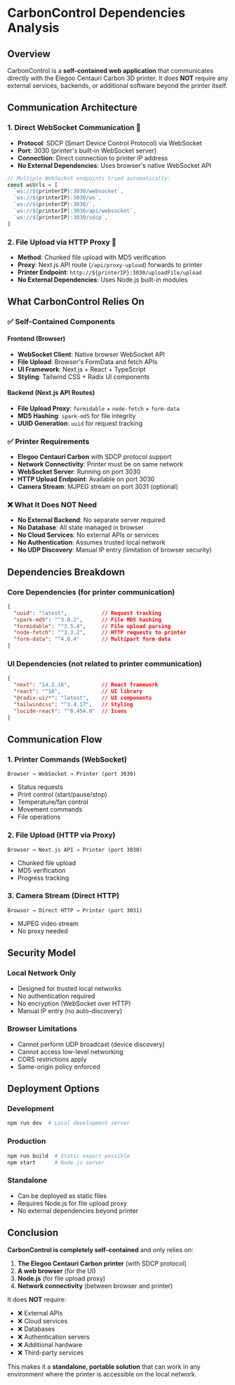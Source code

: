 # CarbonControl Dependencies Analysis

## Overview
CarbonControl is a **self-contained web application** that communicates directly with the Elegoo Centauri Carbon 3D printer. It does **NOT** require any external services, backends, or additional software beyond the printer itself.

## Communication Architecture

### 1. **Direct WebSocket Communication** 🔌
- **Protocol**: SDCP (Smart Device Control Protocol) via WebSocket
- **Port**: 3030 (printer's built-in WebSocket server)
- **Connection**: Direct connection to printer IP address
- **No External Dependencies**: Uses browser's native WebSocket API

```typescript
// Multiple WebSocket endpoints tried automatically:
const wsUrls = [
  `ws://${printerIP}:3030/websocket`,
  `ws://${printerIP}:3030/ws`, 
  `ws://${printerIP}:3030/`,
  `ws://${printerIP}:3030/api/websocket`,
  `ws://${printerIP}:3030/sdcp`,
]
```

### 2. **File Upload via HTTP Proxy** 📁
- **Method**: Chunked file upload with MD5 verification
- **Proxy**: Next.js API route (`/api/proxy-upload`) forwards to printer
- **Printer Endpoint**: `http://${printerIP}:3030/uploadFile/upload`
- **No External Dependencies**: Uses Node.js built-in modules

## What CarbonControl Relies On

### ✅ **Self-Contained Components**

#### Frontend (Browser)
- **WebSocket Client**: Native browser WebSocket API
- **File Upload**: Browser's FormData and fetch APIs
- **UI Framework**: Next.js + React + TypeScript
- **Styling**: Tailwind CSS + Radix UI components

#### Backend (Next.js API Routes)
- **File Upload Proxy**: `formidable` + `node-fetch` + `form-data`
- **MD5 Hashing**: `spark-md5` for file integrity
- **UUID Generation**: `uuid` for request tracking

### ✅ **Printer Requirements**
- **Elegoo Centauri Carbon** with SDCP protocol support
- **Network Connectivity**: Printer must be on same network
- **WebSocket Server**: Running on port 3030
- **HTTP Upload Endpoint**: Available on port 3030
- **Camera Stream**: MJPEG stream on port 3031 (optional)

### ❌ **What It Does NOT Need**
- **No External Backend**: No separate server required
- **No Database**: All state managed in browser
- **No Cloud Services**: No external APIs or services
- **No Authentication**: Assumes trusted local network
- **No UDP Discovery**: Manual IP entry (limitation of browser security)

## Dependencies Breakdown

### Core Dependencies (for printer communication)
```json
{
  "uuid": "latest",           // Request tracking
  "spark-md5": "^3.0.2",      // File MD5 hashing
  "formidable": "^3.5.4",     // File upload parsing
  "node-fetch": "^3.3.2",     // HTTP requests to printer
  "form-data": "^4.0.4"       // Multipart form data
}
```

### UI Dependencies (not related to printer communication)
```json
{
  "next": "14.2.16",          // React framework
  "react": "^18",             // UI library
  "@radix-ui/*": "latest",    // UI components
  "tailwindcss": "^3.4.17",   // Styling
  "lucide-react": "^0.454.0"  // Icons
}
```

## Communication Flow

### 1. **Printer Commands** (WebSocket)
```
Browser → WebSocket → Printer (port 3030)
```
- Status requests
- Print control (start/pause/stop)
- Temperature/fan control
- Movement commands
- File operations

### 2. **File Upload** (HTTP via Proxy)
```
Browser → Next.js API → Printer (port 3030)
```
- Chunked file upload
- MD5 verification
- Progress tracking

### 3. **Camera Stream** (Direct HTTP)
```
Browser → Direct HTTP → Printer (port 3031)
```
- MJPEG video stream
- No proxy needed

## Security Model

### **Local Network Only**
- Designed for trusted local networks
- No authentication required
- No encryption (WebSocket over HTTP)
- Manual IP entry (no auto-discovery)

### **Browser Limitations**
- Cannot perform UDP broadcast (device discovery)
- Cannot access low-level networking
- CORS restrictions apply
- Same-origin policy enforced

## Deployment Options

### **Development**
```bash
npm run dev  # Local development server
```

### **Production**
```bash
npm run build  # Static export possible
npm start      # Node.js server
```

### **Standalone**
- Can be deployed as static files
- Requires Node.js for file upload proxy
- No external dependencies beyond printer

## Conclusion

**CarbonControl is completely self-contained** and only relies on:

1. **The Elegoo Centauri Carbon printer** (with SDCP protocol)
2. **A web browser** (for the UI)
3. **Node.js** (for file upload proxy)
4. **Network connectivity** (between browser and printer)

It does **NOT** require:
- ❌ External APIs
- ❌ Cloud services  
- ❌ Databases
- ❌ Authentication servers
- ❌ Additional hardware
- ❌ Third-party services

This makes it a **standalone, portable solution** that can work in any environment where the printer is accessible on the local network. 